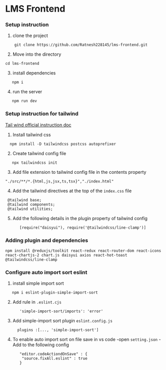 # LMS Frontend 

### Setup instruction

1. clone the project
```
    git clone https://github.com/Ratnesh228145/lms-frontend.git
```

2. Move into the directory
```
cd lms-frontend
```
3. install dependencies
```
   npm i 
```
4. run the server
```
   npm run dev
```



### Setup instruction for tailwind

[Tail wind official instruction doc](https://tailwindcss.com/docs/installation)

1. Install tailwind css
  ```
    npm install -D tailwindcss postcss autoprefixer
  ```
2. Create tailwind config file
  ```
     npx tailwindcss init
  ```
3. Add file extension to tailwind config file in the contents property
  ```
  "./src/**/*.{html,js,jsx,ts,tsx}","./index.html"
  ```
4. Add the tailwind directives at the top of the `index.css` file
  ```
   @tailwind base;
   @tailwind components;
   @tailwind utilities;
  ```
5. Add the following details in the plugin property of tailwind config
   ```
      [require("daisyui"), require('@tailwindcss/line-clamp')]
   ```
### Adding plugin and dependencies
  ```
  npm install @reduxjs/toolkit react-redux react-router-dom react-icons react-chartjs-2 chart.js daisyui axios react-hot-toast @tailwindcss/line-clamp
 ```

 ### Configure auto import sort eslint
 1. install simple import sort
   ```
      npm i eslint-plugin-simple-import-sort
   ```
2. Add rule in `.eslint.cjs`
   ```
      'simple-import-sort/imports': 'error'
   ```
3. Add simple-import sort  plugin `eslint.config.js`
   ```
     plugins :[..., 'simple-import-sort']
   ```
4. To enable auto import sort on file save in vs code
      -open `setting.json`
      -Add to the following config
    ```
       "editor.codeActiondOnSave" : {
        "source.fixAll.eslint" : true
       }
    ```